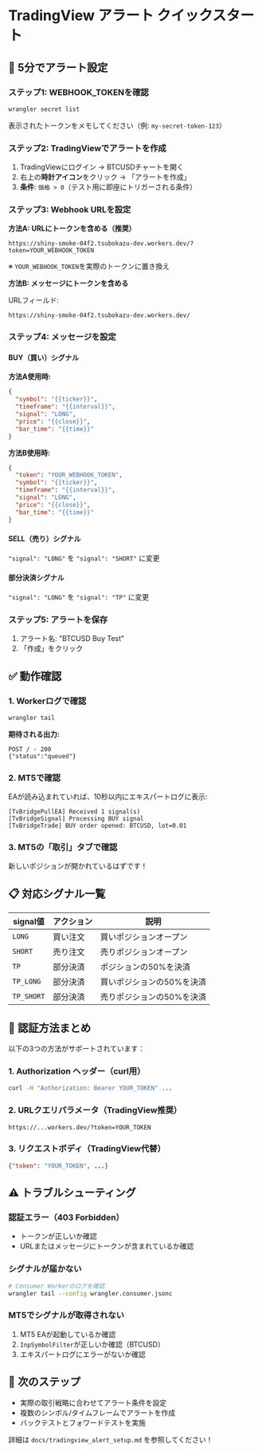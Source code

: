 # TradingView アラート クイックスタート

## 🚀 5分でアラート設定

### ステップ1: WEBHOOK_TOKENを確認

```bash
wrangler secret list
```

表示されたトークンをメモしてください（例: `my-secret-token-123`）

### ステップ2: TradingViewでアラートを作成

1. TradingViewにログイン → BTCUSDチャートを開く
2. 右上の**時計アイコン**をクリック → 「アラートを作成」
3. **条件**: `価格 > 0`（テスト用に即座にトリガーされる条件）

### ステップ3: Webhook URLを設定

**方法A: URLにトークンを含める（推奨）**

```
https://shiny-smoke-04f2.tsubokazu-dev.workers.dev/?token=YOUR_WEBHOOK_TOKEN
```

※ `YOUR_WEBHOOK_TOKEN`を実際のトークンに置き換え

**方法B: メッセージにトークンを含める**

URLフィールド:
```
https://shiny-smoke-04f2.tsubokazu-dev.workers.dev/
```

### ステップ4: メッセージを設定

#### BUY（買い）シグナル

**方法A使用時:**
```json
{
  "symbol": "{{ticker}}",
  "timeframe": "{{interval}}",
  "signal": "LONG",
  "price": "{{close}}",
  "bar_time": "{{time}}"
}
```

**方法B使用時:**
```json
{
  "token": "YOUR_WEBHOOK_TOKEN",
  "symbol": "{{ticker}}",
  "timeframe": "{{interval}}",
  "signal": "LONG",
  "price": "{{close}}",
  "bar_time": "{{time}}"
}
```

#### SELL（売り）シグナル

`"signal": "LONG"` を `"signal": "SHORT"` に変更

#### 部分決済シグナル

`"signal": "LONG"` を `"signal": "TP"` に変更

### ステップ5: アラートを保存

1. アラート名: "BTCUSD Buy Test"
2. 「作成」をクリック

## ✅ 動作確認

### 1. Workerログで確認

```bash
wrangler tail
```

**期待される出力:**
```
POST / - 200
{"status":"queued"}
```

### 2. MT5で確認

EAが読み込まれていれば、10秒以内にエキスパートログに表示:

```
[TvBridgePullEA] Received 1 signal(s)
[TvBridgeSignal] Processing BUY signal
[TvBridgeTrade] BUY order opened: BTCUSD, lot=0.01
```

### 3. MT5の「取引」タブで確認

新しいポジションが開かれているはずです！

## 📋 対応シグナル一覧

| signal値 | アクション | 説明 |
|---------|----------|------|
| `LONG` | 買い注文 | 買いポジションオープン |
| `SHORT` | 売り注文 | 売りポジションオープン |
| `TP` | 部分決済 | ポジションの50%を決済 |
| `TP_LONG` | 部分決済 | 買いポジションの50%を決済 |
| `TP_SHORT` | 部分決済 | 売りポジションの50%を決済 |

## 🔧 認証方法まとめ

以下の3つの方法がサポートされています：

### 1. Authorization ヘッダー（curl用）
```bash
curl -H "Authorization: Bearer YOUR_TOKEN" ...
```

### 2. URLクエリパラメータ（TradingView推奨）
```
https://...workers.dev/?token=YOUR_TOKEN
```

### 3. リクエストボディ（TradingView代替）
```json
{"token": "YOUR_TOKEN", ...}
```

## ⚠️ トラブルシューティング

### 認証エラー（403 Forbidden）

- トークンが正しいか確認
- URLまたはメッセージにトークンが含まれているか確認

### シグナルが届かない

```bash
# Consumer Workerのログを確認
wrangler tail --config wrangler.consumer.jsonc
```

### MT5でシグナルが取得されない

1. MT5 EAが起動しているか確認
2. `InpSymbolFilter`が正しいか確認（BTCUSD）
3. エキスパートログにエラーがないか確認

## 🎯 次のステップ

- 実際の取引戦略に合わせてアラート条件を設定
- 複数のシンボル/タイムフレームでアラートを作成
- バックテストとフォワードテストを実施

詳細は `docs/tradingview_alert_setup.md` を参照してください！
